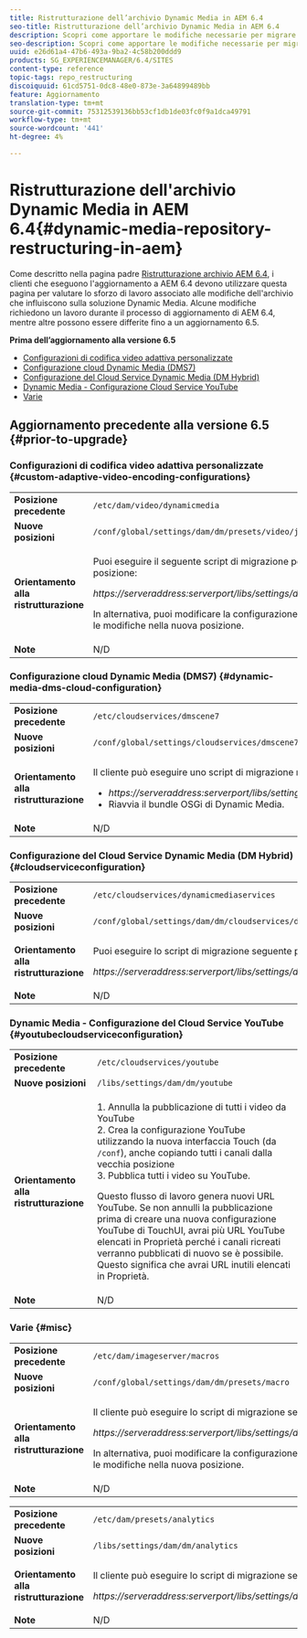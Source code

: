 ```yaml
---
title: Ristrutturazione dell’archivio Dynamic Media in AEM 6.4
seo-title: Ristrutturazione dell’archivio Dynamic Media in AEM 6.4
description: Scopri come apportare le modifiche necessarie per migrare alla nuova struttura dell’archivio in AEM 6.4 per Dynamic Media.
seo-description: Scopri come apportare le modifiche necessarie per migrare alla nuova struttura dell’archivio in AEM 6.4 per Dynamic Media.
uuid: e26d61a4-47b6-493a-9ba2-4c58b200ddd9
products: SG_EXPERIENCEMANAGER/6.4/SITES
content-type: reference
topic-tags: repo_restructuring
discoiquuid: 61cd5751-0dc8-48e0-873e-3a64899489bb
feature: Aggiornamento
translation-type: tm+mt
source-git-commit: 75312539136bb53cf1db1de03fc0f9a1dca49791
workflow-type: tm+mt
source-wordcount: '441'
ht-degree: 4%

---
```



# Ristrutturazione dell&#39;archivio Dynamic Media in AEM 6.4{#dynamic-media-repository-restructuring-in-aem}

Come descritto nella pagina padre [Ristrutturazione archivio AEM 6.4](/help/sites-deploying/repository-restructuring.md), i clienti che eseguono l&#39;aggiornamento a AEM 6.4 devono utilizzare questa pagina per valutare lo sforzo di lavoro associato alle modifiche dell&#39;archivio che influiscono sulla soluzione Dynamic Media. Alcune modifiche richiedono un lavoro durante il processo di aggiornamento di AEM 6.4, mentre altre possono essere differite fino a un aggiornamento 6.5.

**Prima dell’aggiornamento alla versione 6.5**

* [Configurazioni di codifica video adattiva personalizzate](/help/sites-deploying/dynamicmedia-repository-restructuring-in-aem-6-4.md#custom-adaptive-video-encoding-configurations)
* [Configurazione cloud Dynamic Media (DMS7)](/help/sites-deploying/dynamicmedia-repository-restructuring-in-aem-6-4.md#dynamic-media-dms-cloud-configuration)
* [Configurazione del Cloud Service Dynamic Media (DM Hybrid)](/help/sites-deploying/dynamicmedia-repository-restructuring-in-aem-6-4.md#cloudserviceconfiguration)
* [Dynamic Media - Configurazione Cloud Service YouTube](/help/sites-deploying/dynamicmedia-repository-restructuring-in-aem-6-4.md#youtubecloudserviceconfiguration)
* [Varie](/help/sites-deploying/dynamicmedia-repository-restructuring-in-aem-6-4.md#misc)

## Aggiornamento precedente alla versione 6.5 {#prior-to-upgrade}

### Configurazioni di codifica video adattiva personalizzate {#custom-adaptive-video-encoding-configurations}

<table> 
 <tbody>
  <tr>
   <td><strong>Posizione precedente</strong></td> 
   <td><code>/etc/dam/video/dynamicmedia</code></td> 
  </tr>
  <tr>
   <td><strong>Nuove posizioni</strong></td> 
   <td><code>/conf/global/settings/dam/dm/presets/video/jcr:content</code></td> 
  </tr>
  <tr>
   <td><strong>Orientamento alla ristrutturazione</strong></td> 
   <td><p>Puoi eseguire il seguente script di migrazione per eseguire la migrazione alla nuova posizione:</p> <p><em>https://serveraddress:serverport/libs/settings/dam/dm/presets.migratedmcontent.json</em></p> <p>In alternativa, puoi modificare la configurazione nell’interfaccia utente AEM e salvare le modifiche nella nuova posizione.</p> </td> 
  </tr>
  <tr>
   <td><strong>Note</strong></td> 
   <td>N/D<br /> </td> 
  </tr>
 </tbody>
</table>

### Configurazione cloud Dynamic Media (DMS7) {#dynamic-media-dms-cloud-configuration}

<table> 
 <tbody>
  <tr>
   <td><strong>Posizione precedente</strong></td> 
   <td><code>/etc/cloudservices/dmscene7</code></td> 
  </tr>
  <tr>
   <td><strong>Nuove posizioni</strong></td> 
   <td><code>/conf/global/settings/cloudservices/dmscene7</code></td> 
  </tr>
  <tr>
   <td><strong>Orientamento alla ristrutturazione</strong></td> 
   <td><p>Il cliente può eseguire uno script di migrazione nella posizione seguente:<br /> </p> 
    <ul> 
     <li><em>https://serveraddress:serverport/libs/settings/dam/dm/presets.migratedmcontent.json</em></li> 
     <li>Riavvia il bundle OSGi di Dynamic Media.</li> 
    </ul> </td> 
  </tr>
  <tr>
   <td><strong>Note</strong></td> 
   <td>N/D</td> 
  </tr>
 </tbody>
</table>

### Configurazione del Cloud Service Dynamic Media (DM Hybrid) {#cloudserviceconfiguration}

<table> 
 <tbody>
  <tr>
   <td><strong>Posizione precedente</strong></td> 
   <td><code>/etc/cloudservices/dynamicmediaservices</code></td> 
  </tr>
  <tr>
   <td><strong>Nuove posizioni</strong></td> 
   <td><code>/conf/global/settings/dam/dm/cloudservices/dynamicmediaservices</code></td> 
  </tr>
  <tr>
   <td><strong>Orientamento alla ristrutturazione</strong></td> 
   <td><p>Puoi eseguire lo script di migrazione seguente per allinearlo al modello più recente:</p> <p><em>https://serveraddress:serverport/libs/settings/dam/dm/presets.migratedmcontent.jso</em></p> </td> 
  </tr>
  <tr>
   <td><strong>Note</strong></td> 
   <td>N/D<br /> </td> 
  </tr>
 </tbody>
</table>

### Dynamic Media - Configurazione del Cloud Service YouTube {#youtubecloudserviceconfiguration}

<table> 
 <tbody>
  <tr>
   <td><strong>Posizione precedente</strong></td> 
   <td><code>/etc/cloudservices/youtube</code></td> 
  </tr>
  <tr>
   <td><strong>Nuove posizioni</strong></td> 
   <td><code>/libs/settings/dam/dm/youtube</code></td> 
  </tr>
  <tr>
   <td><strong>Orientamento alla ristrutturazione</strong></td> 
   <td><p>1. Annulla la pubblicazione di tutti i video da YouTube<br /> 2. Crea la configurazione YouTube utilizzando la nuova interfaccia Touch (da <code>/conf</code>), anche copiando tutti i canali dalla vecchia posizione<br /> 3. Pubblica tutti i video su YouTube.</p> <p>Questo flusso di lavoro genera nuovi URL YouTube. Se non annulli la pubblicazione prima di creare una nuova configurazione YouTube di TouchUI, avrai più URL YouTube elencati in Proprietà perché i canali ricreati verranno pubblicati di nuovo se è possibile. Questo significa che avrai URL inutili elencati in Proprietà.</p> </td> 
  </tr>
  <tr>
   <td><strong>Note</strong></td> 
   <td>N/D<br /> </td> 
  </tr>
 </tbody>
</table>

### Varie {#misc}

<table> 
 <tbody>
  <tr>
   <td><strong>Posizione precedente</strong></td> 
   <td><code>/etc/dam/imageserver/macros</code></td> 
  </tr>
  <tr>
   <td><strong>Nuove posizioni</strong></td> 
   <td><code>/conf/global/settings/dam/dm/presets/macro</code></td> 
  </tr>
  <tr>
   <td><strong>Orientamento alla ristrutturazione</strong></td> 
   <td><p>Il cliente può eseguire lo script di migrazione seguente.</p> <p><em>https://serveraddress:serverport/libs/settings/dam/dm/presets.migratedmcontent.json</em></p> <p>In alternativa, puoi modificare la configurazione nell’interfaccia utente AEM e salvare le modifiche nella nuova posizione.</p> </td> 
  </tr>
  <tr>
   <td><strong>Note</strong></td> 
   <td>N/D</td> 
  </tr>
 </tbody>
</table>

<table> 
 <tbody>
  <tr>
   <td><strong>Posizione precedente</strong></td> 
   <td><code>/etc/dam/presets/analytics</code></td> 
  </tr>
  <tr>
   <td><strong>Nuove posizioni</strong></td> 
   <td><code>/libs/settings/dam/dm/analytics</code></td> 
  </tr>
  <tr>
   <td><strong>Orientamento alla ristrutturazione</strong></td> 
   <td><p>Il cliente può eseguire lo script di migrazione seguente.</p> <p><em>https://serveraddress:serverport/libs/settings/dam/dm/presets.migratedmcontent.json</em></p> </td> 
  </tr>
  <tr>
   <td><strong>Note</strong></td> 
   <td>N/D</td> 
  </tr>
 </tbody>
</table>

